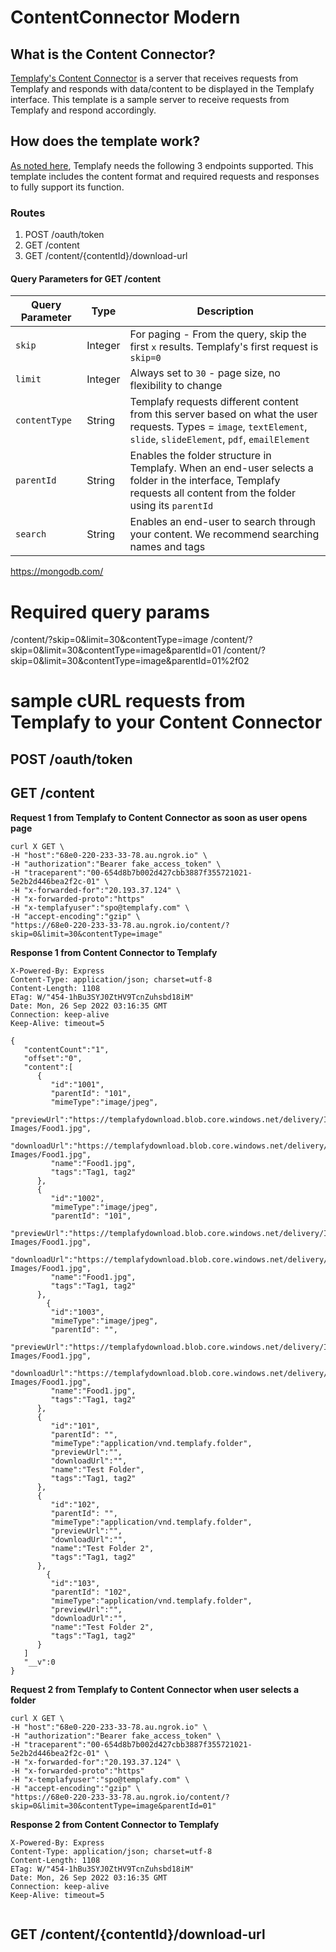 # ContentConnector Modern
## What is the Content Connector?
[Templafy's Content Connector](https://support.templafy.com/hc/en-us/articles/4688349602077-How-to-build-a-Custom-Content-Connector-API-) is a server that receives requests from Templafy and responds with data/content to be displayed in the Templafy interface. This template is a sample server to receive requests from Templafy and respond accordingly.

## How does the template work?
[As noted here](https://support.templafy.com/hc/en-us/articles/4688349602077-How-to-build-a-Custom-Content-Connector-API-), Templafy needs the following 3 endpoints supported. This template includes the content format and required requests and responses to fully support its function.

### Routes
1. POST /oauth/token
2. GET /content
3. GET /content/{contentId}/download-url

#### Query Parameters for GET /content

| Query Parameter  | Type  | Description |
| -------------|-----------| ------------- |
| `skip`       | Integer   | For paging - From the query, skip the first `x` results. Templafy's first request is `skip=0` |
| `limit`      | Integer   | Always set to `30` - page size, no flexibility to change  |
| `contentType`| String    | Templafy requests different content from this server based on what the user requests. Types = `image`, `textElement`, `slide`, `slideElement`, `pdf`, `emailElement`    |
| `parentId`   | String    | Enables the folder structure in Templafy. When an end-user selects a folder in the interface, Templafy requests all content from the folder using its `parentId`  |
| `search`     | String    | Enables an end-user to search through your content. We recommend searching names and tags  |


https://mongodb.com/


# Required query params

/content/?skip=0&limit=30&contentType=image
/content/?skip=0&limit=30&contentType=image&parentId=01
/content/?skip=0&limit=30&contentType=image&parentId=01%2f02

# sample cURL requests from Templafy to your Content Connector

## POST /oauth/token

## GET /content

**Request 1 from Templafy to Content Connector as soon as user opens page**

```
curl X GET \
-H "host":"68e0-220-233-33-78.au.ngrok.io" \
-H "authorization":"Bearer fake_access_token" \
-H "traceparent":"00-654d8b7b002d427cbb3887f355721021-5e2b2d446bea2f2c-01" \
-H "x-forwarded-for":"20.193.37.124" \
-H "x-forwarded-proto":"https"
-H "x-templafyuser":"spo@templafy.com" \
-H "accept-encoding":"gzip" \
"https://68e0-220-233-33-78.au.ngrok.io/content/?skip=0&limit=30&contentType=image"
```

**Response 1 from Content Connector to Templafy**

```
X-Powered-By: Express
Content-Type: application/json; charset=utf-8
Content-Length: 1108
ETag: W/"454-1hBu3SYJ0ZtHV9TcnZuhsbd18iM"
Date: Mon, 26 Sep 2022 03:16:35 GMT
Connection: keep-alive
Keep-Alive: timeout=5

{
   "contentCount":"1",
   "offset":"0",
   "content":[
      {
         "id":"1001",
         "parentId": "101",
         "mimeType":"image/jpeg",
         "previewUrl":"https://templafydownload.blob.core.windows.net/delivery/Integrations/ContentConnector-Images/Food1.jpg",
         "downloadUrl":"https://templafydownload.blob.core.windows.net/delivery/Integrations/ContentConnector-Images/Food1.jpg",
         "name":"Food1.jpg",
         "tags":"Tag1, tag2"
      },
      {
         "id":"1002",
         "mimeType":"image/jpeg",
         "parentId": "101",
         "previewUrl":"https://templafydownload.blob.core.windows.net/delivery/Integrations/ContentConnector-Images/Food1.jpg",
         "downloadUrl":"https://templafydownload.blob.core.windows.net/delivery/Integrations/ContentConnector-Images/Food1.jpg",
         "name":"Food1.jpg",
         "tags":"Tag1, tag2"
      },
        {
         "id":"1003",
         "mimeType":"image/jpeg",
         "parentId": "",
         "previewUrl":"https://templafydownload.blob.core.windows.net/delivery/Integrations/ContentConnector-Images/Food1.jpg",
         "downloadUrl":"https://templafydownload.blob.core.windows.net/delivery/Integrations/ContentConnector-Images/Food1.jpg",
         "name":"Food1.jpg",
         "tags":"Tag1, tag2"
      },
      {
         "id":"101",
         "parentId": "",
         "mimeType":"application/vnd.templafy.folder",
         "previewUrl":"",
         "downloadUrl":"",
         "name":"Test Folder",
         "tags":"Tag1, tag2"
      },
      {
         "id":"102",
         "parentId": "",
         "mimeType":"application/vnd.templafy.folder",
         "previewUrl":"",
         "downloadUrl":"",
         "name":"Test Folder 2",
         "tags":"Tag1, tag2"
      },
        {
         "id":"103",
         "parentId": "102",
         "mimeType":"application/vnd.templafy.folder",
         "previewUrl":"",
         "downloadUrl":"",
         "name":"Test Folder 2",
         "tags":"Tag1, tag2"
      }
   ]
   "__v":0
}
```

**Request 2 from Templafy to Content Connector when user selects a folder**

```
curl X GET \
-H "host":"68e0-220-233-33-78.au.ngrok.io" \
-H "authorization":"Bearer fake_access_token" \
-H "traceparent":"00-654d8b7b002d427cbb3887f355721021-5e2b2d446bea2f2c-01" \
-H "x-forwarded-for":"20.193.37.124" \
-H "x-forwarded-proto":"https"
-H "x-templafyuser":"spo@templafy.com" \
-H "accept-encoding":"gzip" \
"https://68e0-220-233-33-78.au.ngrok.io/content/?skip=0&limit=30&contentType=image&parentId=01"
```

**Response 2 from Content Connector to Templafy**

```
X-Powered-By: Express
Content-Type: application/json; charset=utf-8
Content-Length: 1108
ETag: W/"454-1hBu3SYJ0ZtHV9TcnZuhsbd18iM"
Date: Mon, 26 Sep 2022 03:16:35 GMT
Connection: keep-alive
Keep-Alive: timeout=5


```

## GET /content/{contentId}/download-url
